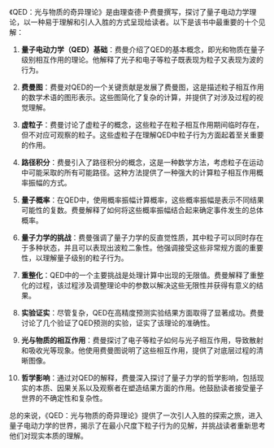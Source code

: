 《QED：光与物质的奇异理论》是由理查德·P·费曼撰写，探讨了量子电动力学理论，以一种易于理解和引人入胜的方式呈现给读者。以下是该书中最重要的十个见解：

1. **量子电动力学（QED）基础**：费曼介绍了QED的基本概念，即光和物质在量子级别相互作用的理论。他解释了光子和电子等粒子既表现为粒子又表现为波的行为。

2. **费曼图**：费曼对QED的一个关键贡献是发展了费曼图，这是描述粒子相互作用的数学术语的图形表示。这些图简化了复杂的计算，并提供了对涉及过程的视觉理解。

3. **虚粒子**：费曼讨论了虚粒子的概念，这些粒子在粒子相互作用期间临时存在，但不对应可观察的粒子。这些虚粒子在理解QED中粒子行为方面起着至关重要的作用。

4. **路径积分**：费曼引入了路径积分的概念，这是一种数学方法，考虑粒子在运动中可能采取的所有可能路径。这种方法提供了一种强大的计算粒子相互作用概率振幅的方式。

5. **量子概率**：在QED中，使用概率振幅计算概率，这些概率振幅是表示不同结果可能性的复数。费曼解释了如何将这些概率振幅结合起来确定事件发生的总体概率。

6. **量子力学的挑战**：费曼强调了量子力学的反直觉性质，其中粒子可以同时存在于多种状态，并且可以表现出波粒二象性。他强调接受这些非常规方面的重要性，以理解量子级别的粒子行为。

7. **重整化**：QED中的一个主要挑战是处理计算中出现的无限值。费曼解释了重整化的过程，该过程涉及调整理论中的参数以解决这些无限性并获得有意义的结果。

8. **实验证实**：尽管复杂，QED在高精度预测实验结果方面取得了显著成功。费曼讨论了几个验证了QED预测的实验，证实了该理论的准确性。

9. **光与物质的相互作用**：费曼探讨了电子等粒子如何与光子相互作用，导致散射和吸收光等现象。他使用费曼图说明了这些相互作用，提供了对底层过程的清晰图像。

10. **哲学影响**：通过对QED的解释，费曼深入探讨了量子力学的哲学影响，包括现实的本质、因果关系以及观察者在塑造结果方面的作用。他鼓励读者接受量子世界的不确定性和复杂性。

总的来说，《QED：光与物质的奇异理论》提供了一次引人入胜的探索之旅，进入量子电动力学的世界，揭示了在最小尺度下粒子行为的见解，并挑战读者重新思考他们对现实本质的理解。